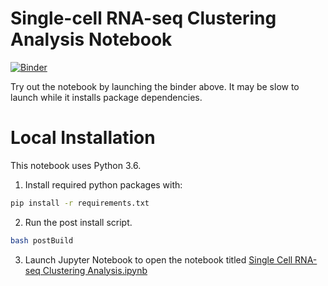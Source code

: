 # Single-cell RNA-seq Clustering Analysis Notebook

[![Binder](https://mybinder.org/badge.svg)](https://mybinder.org/v2/gh/genepattern/single_cell_clustering_notebook/master?urlpath=notebooks%2Fnotebooks%2FSingle%20Cell%20RNA-seq%20Clustering%20Analysis.ipynb)

Try out the notebook by launching the binder above. It may be slow to launch while it installs package dependencies.

# Local Installation
This notebook uses Python 3.6.

1. Install required python packages with:
```bash
pip install -r requirements.txt
```
2. Run the post install script.
```bash
bash postBuild
```
3. Launch Jupyter Notebook to open the notebook titled [Single Cell RNA-seq Clustering Analysis.ipynb](Single-Cell%20RNA-seq%20Clustering%20Analysis%20Notebook.ipynb)
